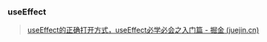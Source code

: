 ### useEffect

>[useEffect的正确打开方式，useEffect必学必会之入门篇 - 掘金 (juejin.cn)](https://juejin.cn/post/7021453850951286815)